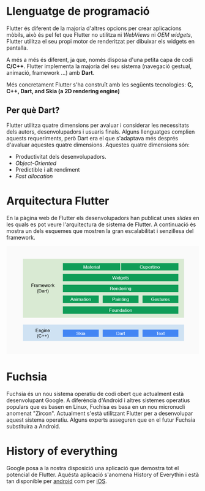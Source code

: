 <!-- TITLE: Curiositats -->
# Llenguatge de programació
Flutter és diferent de la majoria d'altres opcions per crear aplicacions mòbils, això és pel fet que Flutter no utilitza ni *WebViews* ni *OEM widgets*, Flutter utilitza el seu propi motor de renderitzat per dibuixar els widgets en pantalla.

A més a més és diferent, ja que, només disposa d'una petita capa de codi **C/C++**. Flutter implementa la majoria del seu sistema (navegació gestual, animació, framework ...) amb **Dart**.

Més concretament Flutter s'ha construït amb les següents tecnologies: **C, C++, Dart, and Skia (a 2D rendering engine)**

## Per què Dart?

Flutter utilitza quatre dimensions per avaluar i considerar les necessitats dels autors, desenvolupadors i usuaris finals. Alguns llenguatges complien aquests requeriments, però Dart era el que s'adaptava més després d'avaluar aquestes quatre dimensions. Aquestes quatre dimensions són:

- Productivitat dels desenvolupadors.
- *Object-Oriented*
- Predictible i alt rendiment
- *Fast allocation*

# Arquitectura Flutter
En la pàgina web de Flutter els desenvolupadors han publicat unes *slides* en les quals es pot veure l'arquitectura de sistema de Flutter.
A continuació és mostra un dels esquemes que mostren la gran escalabilitat i senzillesa del framework.

![Arch Flutter](/uploads/arch-flutter.png "Arch Flutter")

# Fuchsia
Fuchsia és un nou sistema operatiu de codi obert que actualment està desenvolupant Google. A diferència d'Android i altres sistemes operatius populars que es basen en Linux, Fuchisa es basa en un nou micronucli anomenat "Zircon". Actualment s'està utilitzant Flutter per a desenvolupar aquest sistema operatiu.
Alguns experts asseguren que en el futur Fuchsia substituira a Android.

# History of everything
Google posa a la nostra disposició una aplicació que demostra tot el potencial de Flutter. Aquésta aplicació s'anomena History of Everythin i està tan disponible per [android](https://play.google.com/store/apps/details?id=com.twodimensions.timeline&rdid=com.twodimensions.timeline) com per [iOS](https://itunes.apple.com/us/app/the-history-of-everything/id1441257460).
